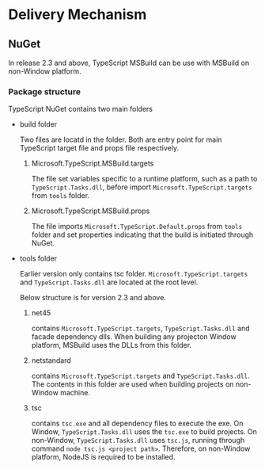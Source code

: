 # Delivery Mechanism

## NuGet

In release 2.3 and above, TypeScript MSBuild can be use with MSBuild on non-Window platform.

### Package structure

TypeScript NuGet contains two main folders

* build folder

    Two files are locatd in the folder.
    Both are entry point for main TypeScript target file and props file respectively.

    1. Microsoft.TypeScript.MSBuild.targets

        The file set variables specific to a runtime platform, such as a path to `TypeScript.Tasks.dll`, before import `Microsoft.TypeScript.targets` from `tools` folder.

    2. Microsoft.TypeScript.MSBuild.props

        The file imports `Microsoft.TypeScript.Default.props` from `tools` folder and set properties indicating that the build is initiated through NuGet.

* tools folder
    
    Earlier version only contains tsc folder. `Microsoft.TypeScript.targets` and `TypeScript.Tasks.dll` are located at the root level.

    Below structure is for version 2.3 and above.
    1. net45

        contains `Microsoft.TypeScript.targets`, `TypeScript.Tasks.dll` and facade dependency dlls.
        When building any projecton Window platform, MSBuild uses the DLLs from this folder.

    2. netstandard

        contains `Microsoft.TypeScript.targets` and `TypeScript.Tasks.dll`.
        The contents in this folder are used when building projects on non-Window machine.

    3. tsc

        contains `tsc.exe` and all dependency files to execute the exe.
        On Window, `TypeScript.Tasks.dll` uses the `tsc.exe` to build projects.
        On non-Window, `TypeScript.Tasks.dll` uses `tsc.js`, running through command `node tsc.js <project path>`.
        Therefore, on non-Window platform, NodeJS is required to be installed.